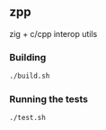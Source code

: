 ## zpp
zig + c/cpp interop utils

### Building
```sh
./build.sh
```

### Running the tests
```sh
./test.sh
```
